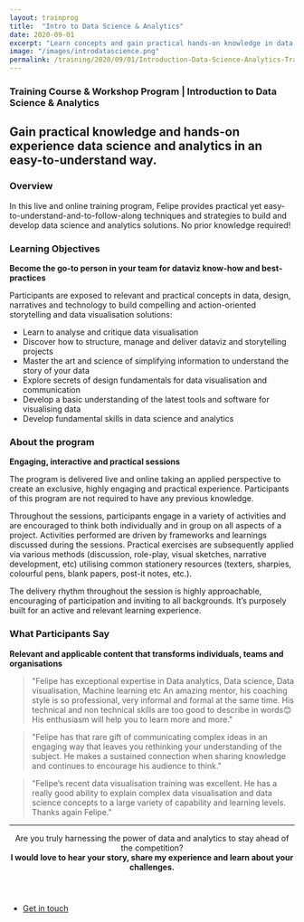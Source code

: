 ```yaml
---
layout: trainprog
title:  "Intro to Data Science & Analytics"
date: 2020-09-01
excerpt: "Learn concepts and gain practical hands-on knowledge in data science and analytics."
image: "/images/introdatascience.png"
permalink: /training/2020/09/01/Introduction-Data-Science-Analytics-Training-Course-Program
---
```



<h3>Training Course & Workshop Program | Introduction to Data Science & Analytics</h3>
<!--- <span class="image left"><img src="{{ "/images/xxx.png" | absolute_url }}" alt="" /></span> --->

<h2>Gain practical knowledge and hands-on experience data science and analytics in an easy-to-understand way.</h2>


<h3>Overview</h3>
In this live and online training program, Felipe provides practical yet easy-to-understand-and-to-follow-along techniques and strategies to build and develop data science and analytics solutions. No prior knowledge required!

<h3>Learning Objectives</h3>
<strong>Become the go-to person in your team for dataviz know-how and best-practices</strong>

Participants are exposed to relevant and practical concepts in data, design, narratives and technology to build compelling and action-oriented storytelling and data visualisation solutions:

- Learn to analyse and critique data visualisation
- Discover how to structure, manage and deliver dataviz and storytelling projects
- Master the art and science of simplifying information to understand the story of your data
- Explore secrets of design fundamentals for data visualisation and communication
- Develop a basic understanding of the latest tools and software for visualising data
- Develop fundamental skills in data science and analytics


<h3>About the program</h3>
<strong>Engaging, interactive and practical sessions</strong>


The program is  delivered live and online taking an applied perspective to create an exclusive, highly engaging and practical experience. Participants of this program are not required to have any previous knowledge. 

Throughout the sessions, participants engage in a variety of activities and are encouraged to think both individually and in group on all aspects of a project. Activities performed are driven by frameworks and learnings discussed during the sessions. Practical exercises are subsequently applied via various methods (discussion, role-play, visual sketches, narrative development, etc) utilising common stationery resources (texters, sharpies, colourful pens, blank papers, post-it notes, etc.). 

The delivery rhythm throughout the session is highly approachable, encouraging of participation and inviting to all backgrounds. It’s purposely built for an active and relevant learning experience. 


<h3>What Participants Say</h3>
<strong>Relevant and applicable content that transforms individuals, teams and organisations</strong>

<blockquote>"Felipe has exceptional expertise in Data analytics, Data science, Data visualisation, Machine learning etc An amazing mentor, his coaching style is so professional, very informal and formal at the same time. His technical and non technical skills are too good to describe in words😊 His enthusiasm will help you to learn more and more."</blockquote>

<blockquote>"Felipe has that rare gift of communicating complex ideas in an engaging way that leaves you rethinking your understanding of the subject. He makes a sustained connection when sharing knowledge and continues to encourage his audience to think."</blockquote>

<blockquote>"Felipe’s recent data visualisation training was excellent. He has a really good ability to explain complex data visualisation and data science concepts to a large variety of capability and learning levels. Thanks again Felipe."</blockquote>


<script async data-uid="bb4a260ea9" src="https://thoughtful-builder-4808.ck.page/bb4a260ea9/index.js"></script>



<hr>
<header class="major">

Are you truly harnessing the power of data and analytics to stay ahead of the competition?
<br>
<strong>I would love to hear your story, share my experience and learn about your challenges.</strong>

</header>



<ul class="actions fit small">
	<li><a href="mailto:felipe@feliperego.com.au" class="button special fit big">Get in touch</a></li>
</ul>

<!-- Go to www.addthis.com/dashboard to customize your tools --> <script type="text/javascript" src="//s7.addthis.com/js/300/addthis_widget.js#pubid=ra-5a5754f09a4aa453"></script>


